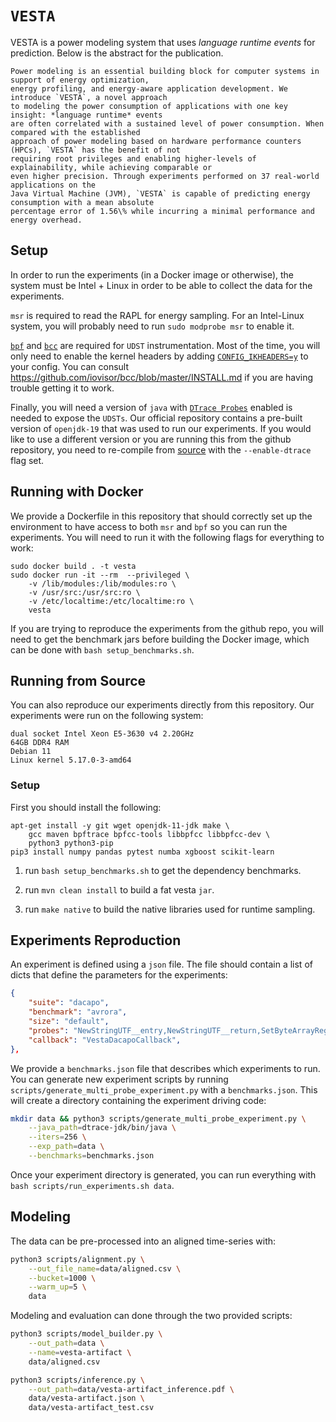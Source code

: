 # `VESTA`

VESTA is a power modeling system that uses *language runtime events* for prediction. Below is the abstract for the publication.

```
Power modeling is an essential building block for computer systems in support of energy optimization,
energy profiling, and energy-aware application development. We introduce `VESTA`, a novel approach
to modeling the power consumption of applications with one key insight: *language runtime* events
are often correlated with a sustained level of power consumption. When compared with the established
approach of power modeling based on hardware performance counters (HPCs), `VESTA` has the benefit of not
requiring root privileges and enabling higher-levels of explainability, while achieving comparable or
even higher precision. Through experiments performed on 37 real-world applications on the
Java Virtual Machine (JVM), `VESTA` is capable of predicting energy consumption with a mean absolute
percentage error of 1.56\% while incurring a minimal performance and energy overhead.
```

## Setup

In order to run the experiments (in a Docker image or otherwise), the system must be Intel + Linux in order to be able to collect the data for the experiments.

`msr` is required to read the RAPL for energy sampling. For an Intel-Linux system, you will probably need to run `sudo modprobe msr` to enable it.

[`bpf`](https://docs.kernel.org/bpf) and [`bcc`](https://github.com/iovisor/bcc) are required for `UDST` instrumentation. Most of the time, you will only need to enable the kernel headers by adding [`CONFIG_IKHEADERS=y`](https://github.com/iovisor/bcc/blob/master/INSTALL.md#kernel-configuration) to your config. You can consult https://github.com/iovisor/bcc/blob/master/INSTALL.md if you are having trouble getting it to work.

Finally, you will need a version of `java` with [`DTrace Probes`](https://docs.oracle.com/javase/8/docs/technotes/guides/vm/dtrace.html) enabled is needed to expose the `UDSTs`. Our official repository contains a pre-built version of `openjdk-19` that was used to run our experiments. If you would like to use a different version or you are running this from the github repository, you need to re-compile from [source](https://github.com/openjdk/jdk/blob/master/doc/building.md) with the `--enable-dtrace` flag set.

## Running with Docker

We provide a Dockerfile in this repository that should correctly set up the environment to have access to both `msr` and `bpf` so you can run the experiments. You will need to run it with the following flags for everything to work:

```
sudo docker build . -t vesta
sudo docker run -it --rm  --privileged \
    -v /lib/modules:/lib/modules:ro \
    -v /usr/src:/usr/src:ro \
    -v /etc/localtime:/etc/localtime:ro \
    vesta
```

If you are trying to reproduce the experiments from the github repo, you will need to get the benchmark jars before building the Docker image, which can be done with `bash setup_benchmarks.sh`.

## Running from Source

You can also reproduce our experiments directly from this repository. Our experiments were run on the following system:

```
dual socket Intel Xeon E5-3630 v4 2.20GHz
64GB DDR4 RAM
Debian 11
Linux kernel 5.17.0-3-amd64
```

### Setup

First you should install the following:

```
apt-get install -y git wget openjdk-11-jdk make \
    gcc maven bpftrace bpfcc-tools libbpfcc libbpfcc-dev \
    python3 python3-pip
pip3 install numpy pandas pytest numba xgboost scikit-learn
```

1. run `bash setup_benchmarks.sh` to get the dependency benchmarks.

2. run `mvn clean install` to build a fat vesta `jar`.

3. run `make native` to build the native libraries used for runtime sampling.

## Experiments Reproduction

An experiment is defined using a `json` file. The file should contain a list of dicts that define the parameters for the experiments:

```json
{
    "suite": "dacapo",
    "benchmark": "avrora",
    "size": "default",
    "probes": "NewStringUTF__entry,NewStringUTF__return,SetByteArrayRegion__entry,SetByteArrayRegion__return,thread__park__begin,thread__park__end",
    "callback": "VestaDacapoCallback",
},
```

We provide a `benchmarks.json` file that describes which experiments to run. You can generate new experiment scripts by running `scripts/generate_multi_probe_experiment.py` with a  `benchmarks.json`. This will create a directory containing the experiment driving code:

```bash
mkdir data && python3 scripts/generate_multi_probe_experiment.py \
    --java_path=dtrace-jdk/bin/java \
    --iters=256 \
    --exp_path=data \
    --benchmarks=benchmarks.json
```

Once your experiment directory is generated, you can run everything with `bash scripts/run_experiments.sh data`.

## Modeling

The data can be pre-processed into an aligned time-series with:

```bash
python3 scripts/alignment.py \
    --out_file_name=data/aligned.csv \
    --bucket=1000 \
    --warm_up=5 \
    data
```

Modeling and evaluation can done through the two provided scripts:

```bash
python3 scripts/model_builder.py \
    --out_path=data \
    --name=vesta-artifact \
    data/aligned.csv
```

```bash
python3 scripts/inference.py \
    --out_path=data/vesta-artifact_inference.pdf \
    data/vesta-artifact.json \
    data/vesta-artifact_test.csv
```
